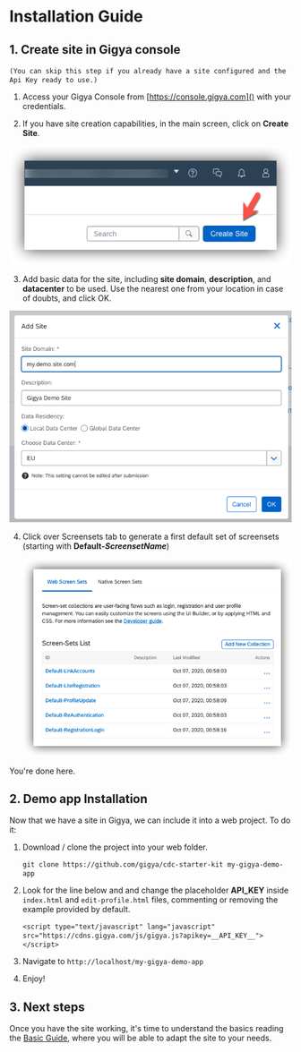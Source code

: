 # Installation Guide


## 1. Create site in Gigya console

    (You can skip this step if you already have a site configured and the Api Key ready to use.)

   1. Access your Gigya Console from [https://console.gigya.com]() with your credentials.


   2. If you have site creation capabilities, in the main screen, click on **Create Site**.

   ![Create Site](img/readme/2-create-site-v2.png)

   3. Add basic data for the site, including **site domain**, **description**, and **datacenter** to be used. Use the nearest one from your location in case of doubts, and click OK.

   ![Enter Site Data](img/readme/3-enter-site-data.png)


4. Click over Screensets tab to generate a first default set of screensets (starting with **Default-_ScreensetName_**)

    ![Generate Screensets](img/readme/4-generate-screensets-v1.png)

You're done here.

## 2. Demo app Installation

Now that we have a site in Gigya, we can include it into a web project. To do it:

1. Download / clone the project into your web folder.

    ```
    git clone https://github.com/gigya/cdc-starter-kit my-gigya-demo-app
    ```

1. Look for the line below and and change the placeholder **__API_KEY__** inside ```index.html``` and  ```edit-profile.html``` files, commenting or removing the example provided by default.


    ```
    <script type="text/javascript" lang="javascript" src="https://cdns.gigya.com/js/gigya.js?apikey=__API_KEY__"></script>
    ```


1. Navigate to ```http://localhost/my-gigya-demo-app```

1. Enjoy!

## 3. Next steps

Once you have the site working, it's time to understand the basics reading the [Basic Guide](basic.md), where you will be able to adapt the site to your needs.
